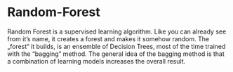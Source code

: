 # Random-Forest
Random Forest is a supervised learning algorithm. Like you can already see from it’s name, it creates a forest and makes it somehow random. The „forest“ it builds, is an ensemble of Decision Trees, most of the time trained with the “bagging” method. The general idea of the bagging method is that a combination of learning models increases the overall result.
